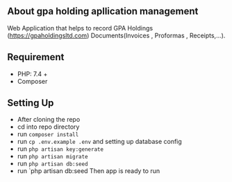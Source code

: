 ## About gpa holding apllication management

Web Application that helps to record GPA Holdings (https://gpaholdingsltd.com) Documents(Invoices , Proformas , Receipts,...).

## Requirement
- PHP: 7.4 +
- Composer

## Setting Up

- After cloning the repo
- cd into repo directory
- run `composer install`
- run  `cp .env.example .env` and setting up database config
- run `php artisan key:generate`
- run `php artisan migrate`
- run `php artisan db:seed`
- run `php artisan db:seed 
Then app is ready to run
